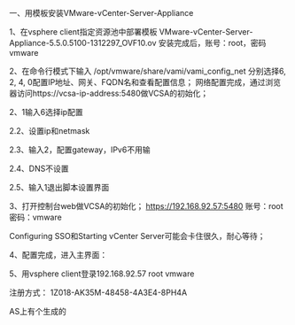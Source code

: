 
一、用模板安装VMware-vCenter-Server-Appliance

1、在vsphere client指定资源池中部署模板
VMware-vCenter-Server-Appliance-5.5.0.5100-1312297_OVF10.ov
安装完成后，账号：root，密码vmware

2、在命令行模式下输入
/opt/vmware/share/vami/vami_config_net
分别选择6, 2, 4, 0配置IP地址、网关、FQDN名和查看配置信息；
网络配置完成，通过浏览器访问https://vcsa-ip-address:5480做VCSA的初始化；


2、1输入6选择ip配置


2.2、设置ip和netmask



2.3、输入2，配置gateway，IPv6不用输


2.4、DNS不设置

2.5、输入1退出脚本设置界面

3、打开控制台web做VCSA的初始化；
https://192.168.92.57:5480
账号：root 密码：vmware





Configuring SSO和Starting vCenter Server可能会卡住很久，耐心等待；

4、配置完成，进入主界面：


5、用vsphere client登录192.168.92.57 root vmware



注册方式：
1Z018-AK35M-48458-4A3E4-8PH4A




AS上有个生成的


